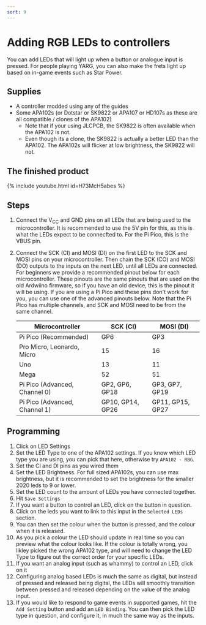 ```yaml
---
sort: 9
---
```


# Adding RGB LEDs to controllers

You can add LEDs that will light up when a button or analogue input is pressed. For people playing YARG, you can also make the frets light up based on in-game events such as Star Power.

## Supplies

- A controller modded using any of the guides
- Some APA102s (or Dotstar or SK9822 or APA107 or HD107s as these are all compatible / clones of the APA102)
  - Note that if your using JLCPCB, the SK9822 is often available when the APA102 is not.
  - Even though its a clone, the SK9822 is actually a better LED than the APA102. The APA102s will flicker at low brightness, the SK9822 will not.

## The finished product

{% include youtube.html id=H73McH5abes %}

## Steps

1. Connect the V<sub>CC</sub> and GND pins on all LEDs that are being used to the microcontroller. It is recommended to use the 5V pin for this, as this is what the LEDs expect to be connecfted to. For the Pi Pico, this is the VBUS pin.
2. Connect the SCK (CI) and MOSI (DI) on the first LED to the SCK and MOSI pins on your microcontroller. Then chain the SCK (CO) and MOSI (DO) outputs to the inputs on the next LED, until all LEDs are connected.
   For beginners we provide a recommended pinout below for each microcontroller. These pinouts are the same pinouts that are used on the old Ardwiino firmware, so if you have an old device, this is the pinout it will be using.
   If you are using a Pi Pico and these pins don't work for you, you can use one of the advanced pinouts below. Note that the Pi Pico has multiple channels, and SCK and MOSI need to be from the same channel.

   | Microcontroller               | SCK (CI)         | MOSI (DI)        |
   | ----------------------------- | ---------------- | ---------------- |
   | Pi Pico (Recommended)         | GP6              | GP3              |
   | Pro Micro, Leonardo, Micro    | 15               | 16               |
   | Uno                           | 13               | 11               |
   | Mega                          | 52               | 51               |
   | Pi Pico (Advanced, Channel 0) | GP2, GP6, GP18   | GP3, GP7, GP19   |
   | Pi Pico (Advanced, Channel 1) | GP10, GP14, GP26 | GP11, GP15, GP27 |

## Programming

1. Click on LED Settings
2. Set the LED Type to one of the APA102 settings. If you know which LED type you are using, you can pick that here, otherwise try `APA102 - RBG`.
3. Set the CI and DI pins as you wired them
4. Set the LED Brightness. For full sized APA102s, you can use max brightness, but it is recommended to set the brightness for the smaller 2020 leds to 9 or lower.
5. Set the LED count to the amount of LEDs you have connected together.
8. Hit `Save Settings`
7. If you want a button to control an LED, click on the button in question. 
8. Click on the leds you want to link to this input in the `Selected LEDs` section.
9. You can then set the colour when the button is pressed, and the colour when it is released.
10. As you pick a colour the LED should update in real time so you can preview what the colour looks like. If the colour is totally wrong, you likley picked the wrong APA102 type, and will need to change the LED Type to figure out the correct order for your specific LEDs.
11. If you want an analog input (such as whammy) to control an LED, click on it
12. Configuring analog based LEDs is much the same as digital, but instead of pressed and released being digital, the LEDs will smoothly transition between pressed and released depending on the value of the analog input.
13. If you would like to respond to game events in supported games, hit the `Add Setting` button and add an `LED Binding`. You can then pick the LED type in question, and configure it, in much the same way as the inputs.